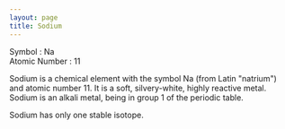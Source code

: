 ```yaml
---
layout: page
title: Sodium
---
```



Symbol : Na  
Atomic Number : 11  

Sodium is a chemical element with the symbol Na (from Latin "natrium") and atomic number 11. 
It is a soft, silvery-white, highly reactive metal. Sodium is an alkali metal, being in group 1 of the periodic table.

Sodium has only one stable isotope.


